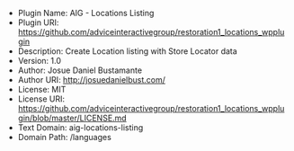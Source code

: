 - Plugin Name:  AIG - Locations Listing
- Plugin URI:   https://github.com/adviceinteractivegroup/restoration1_locations_wpplugin
- Description:  Create Location listing with Store Locator data
- Version:      1.0
- Author:       Josue Daniel Bustamante
- Author URI:   http://josuedanielbust.com/
- License:      MIT
- License URI:  https://github.com/adviceinteractivegroup/restoration1_locations_wpplugin/blob/master/LICENSE.md
- Text Domain:  aig-locations-listing
- Domain Path:  /languages